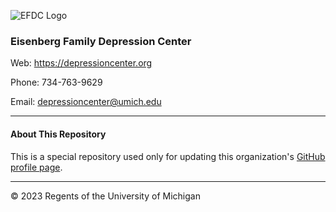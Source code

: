 ![EFDC Logo](https://raw.githubusercontent.com/DepressionCenter/.github/images/main/EFDCLogo_375w.png "EFDC")

### Eisenberg Family Depression Center

Web: https://depressioncenter.org

Phone: 734-763-9629

Email: depressioncenter@umich.edu

----

#### About This Repository
This is a special repository used only for updating this organization's [GitHub profile page](https://github.com/DepressionCenter/.github/blob/main/profile/README.md).

----
© 2023 Regents of the University of Michigan
